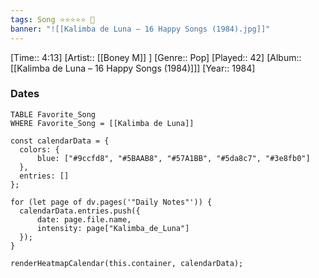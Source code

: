 ```yaml
---
tags: Song ⭐⭐⭐⭐⭐ 💛
banner: "![[Kalimba de Luna – 16 Happy Songs (1984).jpg]]"
---
```

[Time:: 4:13]
[Artist:: [[Boney M]] ]
[Genre:: Pop]
[Played:: 42]
[Album:: [[Kalimba de Luna – 16 Happy Songs (1984)]]]
[Year:: 1984]
### Dates
````dataview
TABLE Favorite_Song
WHERE Favorite_Song = [[Kalimba de Luna]]
````

  ```dataviewjs
const calendarData = { 
	colors: { 
		blue: ["#9ccfd8", "#5BAAB8", "#57A1BB", "#5da8c7", "#3e8fb0"] 
	}, 
	entries: [] 
}; 

for (let page of dv.pages('"Daily Notes"')) { 
	calendarData.entries.push({ 
		date: page.file.name, 
		intensity: page["Kalimba_de_Luna"]
	}); 
} 

renderHeatmapCalendar(this.container, calendarData);
```
